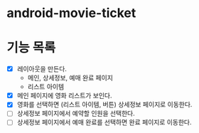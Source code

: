 # android-movie-ticket

# 기능 목록
- [x] 레이아웃을 만든다.
  - 메인, 상세정보, 예매 완료 페이지
  - 리스트 아이템
- [x] 메인 페이지에 영화 리스트가 보인다.
- [x] 영화를 선택하면 (리스트 아이템, 버튼) 상세정보 페이지로 이동한다.
- [ ] 상세정보 페이지에서 예약할 인원을 선택한다.
- [ ] 상세정보 페이지에서 예매 완료를 선택하면 완료 페이지로 이동한다.